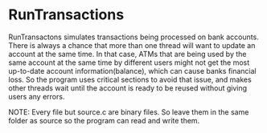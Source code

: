# RunTransactions
RunTransactons simulates transactions being processed on bank accounts. There is always a chance that more than one thread will want to update an account at the same time. In that case, ATMs that are being used by the same account at the same time by different users might not get the most up-to-date account information(balance), which can cause banks financial loss. So the program uses critical sections to avoid that issue, and makes other threads wait until the account is ready to be reused without giving users any errors.

NOTE: Every file but source.c are binary files. So leave them in the same folder as source so the program can read and write them. 
